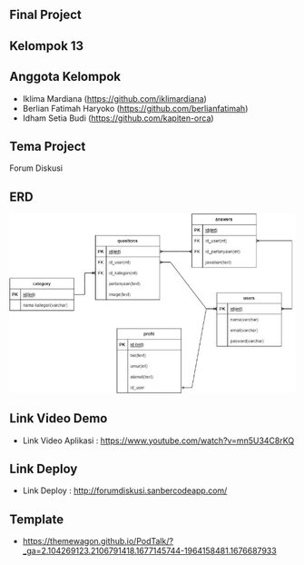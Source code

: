 ## Final Project

## Kelompok 13

## Anggota Kelompok

- Iklima Mardiana (https://github.com/iklimardiana)
- Berlian Fatimah Haryoko (https://github.com/berlianfatimah)
- Idham Setia Budi (https://github.com/kapiten-orca)

## Tema Project

Forum Diskusi

## ERD

<p align="center"><img src="public/img/ERD.jpeg"></p>

## Link Video Demo

-   Link Video Aplikasi : https://www.youtube.com/watch?v=mn5U34C8rKQ

## Link Deploy
-   Link Deploy : http://forumdiskusi.sanbercodeapp.com/

## Template

-  https://themewagon.github.io/PodTalk/?_ga=2.104269123.2106791418.1677145744-1964158481.1676687933
